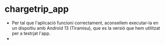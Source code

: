 # chargetrip_app

- Per tal que l'aplicació funcioni correctament, aconsellem executar-la en un dispoitiu 
amb Android 13 (Tiramisu), que es la versió que hem utilitzat per a testrjat l'app.
- 